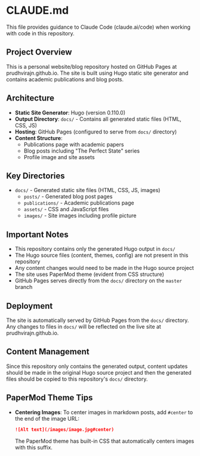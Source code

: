 # CLAUDE.md

This file provides guidance to Claude Code (claude.ai/code) when working with code in this repository.

## Project Overview

This is a personal website/blog repository hosted on GitHub Pages at prudhvirajn.github.io. The site is built using Hugo static site generator and contains academic publications and blog posts.

## Architecture

- **Static Site Generator**: Hugo (version 0.110.0)
- **Output Directory**: `docs/` - Contains all generated static files (HTML, CSS, JS)
- **Hosting**: GitHub Pages (configured to serve from `docs/` directory)
- **Content Structure**:
  - Publications page with academic papers
  - Blog posts including "The Perfect State" series
  - Profile image and site assets

## Key Directories

- `docs/` - Generated static site files (HTML, CSS, JS, images)
  - `posts/` - Generated blog post pages
  - `publications/` - Academic publications page
  - `assets/` - CSS and JavaScript files
  - `images/` - Site images including profile picture

## Important Notes

- This repository contains only the generated Hugo output in `docs/`
- The Hugo source files (content, themes, config) are not present in this repository
- Any content changes would need to be made in the Hugo source project
- The site uses PaperMod theme (evident from CSS structure)
- GitHub Pages serves directly from the `docs/` directory on the `master` branch

## Deployment

The site is automatically served by GitHub Pages from the `docs/` directory. Any changes to files in `docs/` will be reflected on the live site at prudhvirajn.github.io.

## Content Management

Since this repository only contains the generated output, content updates should be made in the original Hugo source project and then the generated files should be copied to this repository's `docs/` directory.

## PaperMod Theme Tips

- **Centering Images**: To center images in markdown posts, add `#center` to the end of the image URL:
  ```markdown
  ![Alt text](/images/image.jpg#center)
  ```
  The PaperMod theme has built-in CSS that automatically centers images with this suffix.
